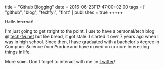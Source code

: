 title = "Github Blogging"
date = 2016-06-23T17:47:00+02:00
tags = [
    "github",
    "blog",
    "techfyi",
    "first"
]
published = true
+++++

Hello internet!

I'm just going to get stright to the point, I use to have a personal/tech blog @ [tech-fyi.net](http://tech-fyi.net) but like bread, it got stale. I started it over 7 years ago when I was in high school. Since then, I have graduated with a bachelor's degree in Computer Science from Purdue and have moved on to more interesting things in life. 

More soon. Don't forget to interact with me on [Twitter](http://twitter.com/Ryanb58)!
